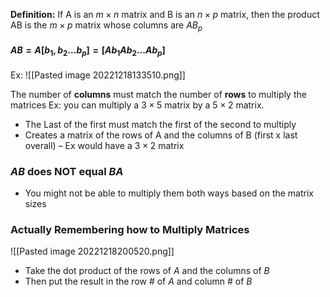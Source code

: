 **Definition:** If A is an $m \times n$ matrix and B is an $n \times p$ matrix, then the product AB is the $m \times p$ matrix whose columns are $AB_p$
#### $AB = A[b_1, b_2 ... b_p] = [Ab_1 Ab_2 ... Ab_p]$
Ex:
![[Pasted image 20221218133510.png]]

The number of **columns** must match the number of **rows** to multiply the matrices
Ex: you can multiply a $3 \times 5$ matrix by a $5 \times 2$ matrix.
- The Last of the first must match the first of the second to multiply
- Creates a matrix of the rows of A and the columns of B (first x last overall)
	– Ex would have a $3 \times 2$ matrix

### $AB$ does NOT equal $BA$
- You might not be able to multiply them both ways based on the matrix sizes

### Actually Remembering how to Multiply Matrices
![[Pasted image 20221218200520.png]]
- Take the dot product of the rows of $A$ and the columns of $B$
- Then put the result in the row # of $A$ and column # of $B$